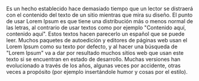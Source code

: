 Es un hecho establecido hace demasiado tiempo que un lector se distraerá con el contenido del texto de un sitio mientras que mira su diseño. 
El punto de usar Lorem Ipsum es que tiene una distribución más o menos normal de las letras, al contrario de usar textos como por ejemplo "Contenido aquí, contenido aquí".
 Estos textos hacen parecerlo un español que se puede leer.
 Muchos paquetes de autoedición y editores de páginas web usan el Lorem Ipsum como su texto por defecto, y al hacer una búsqueda de "Lorem Ipsum" va a dar por resultado muchos sitios web que usan este texto si se encuentran en estado de desarrollo. 
 Muchas versiones han evolucionado a través de los años, algunas veces por accidente, otras veces a propósito (por ejemplo insertándole humor y cosas por el estilo).
